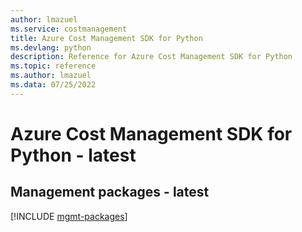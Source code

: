 ```yaml
---
author: lmazuel
ms.service: costmanagement
title: Azure Cost Management SDK for Python
ms.devlang: python
description: Reference for Azure Cost Management SDK for Python
ms.topic: reference
ms.author: lmazuel
ms.data: 07/25/2022
---
```

# Azure Cost Management SDK for Python - latest

## Management packages - latest
[!INCLUDE [mgmt-packages](cost-management-mgmt-index.md)]